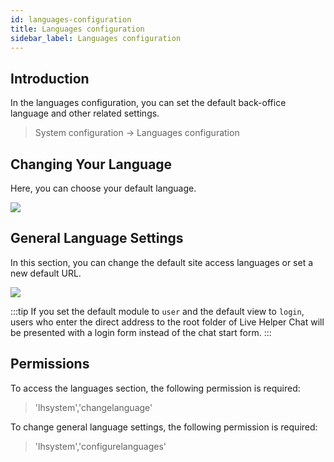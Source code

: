 ```yaml
---
id: languages-configuration
title: Languages configuration
sidebar_label: Languages configuration
---
```


## Introduction

In the languages configuration, you can set the default back-office language and other related settings.

> System configuration -> Languages configuration

## Changing Your Language

Here, you can choose your default language.

![](/img/system/languages-configuration.jpg)

## General Language Settings

In this section, you can change the default site access languages or set a new default URL.

![](/img/system/general-language-settings.jpg)

:::tip
If you set the default module to `user` and the default view to `login`, users who enter the direct address to the root folder of Live Helper Chat will be presented with a login form instead of the chat start form.
:::

## Permissions

To access the languages section, the following permission is required:

> 'lhsystem','changelanguage'

To change general language settings, the following permission is required:

> 'lhsystem','configurelanguages'
